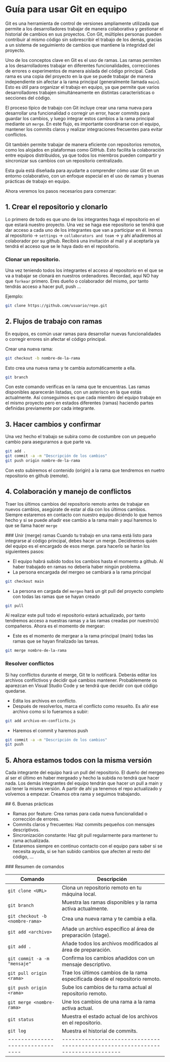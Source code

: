 # Guía para usar Git en equipo

Git es una herramienta de control de versiones ampliamente utilizada que permite a los desarrolladores trabajar de manera colaborativa y gestionar el historial de cambios en sus proyectos. Con Git, múltiples personas pueden contribuir al mismo código sin sobrescribir el trabajo de los demás, gracias a un sistema de seguimiento de cambios que mantiene la integridad del proyecto.

Uno de los conceptos clave en Git es el uso de ramas. Las ramas permiten a los desarrolladores trabajar en diferentes funcionalidades, correcciones de errores o experimentos de manera aislada del código principal. Cada rama es una copia del proyecto en la que se puede trabajar de manera independiente sin afectar a la rama principal (generalmente llamada `main`). Esto es útil para organizar el trabajo en equipo, ya que permite que varios desarrolladores trabajen simultáneamente en distintas características o secciones del código.

El proceso típico de trabajo con Git incluye crear una rama nueva para desarrollar una funcionalidad o corregir un error, hacer commits para guardar los cambios, y luego integrar estos cambios a la rama principal mediante un `merge`. En este flujo, es importante coordinarse con el equipo, mantener los commits claros y realizar integraciones frecuentes para evitar conflictos.

Git también permite trabajar de manera eficiente con repositorios remotos, como los alojados en plataformas como GitHub. Esto facilita la colaboración entre equipos distribuidos, ya que todos los miembros pueden compartir y sincronizar sus cambios con un repositorio centralizado.

Esta guía está diseñada para ayudarte a comprender cómo usar Git en un entorno colaborativo, con un enfoque especial en el uso de ramas y buenas prácticas de trabajo en equipo.

Ahora veremos los pasos necesarios para comenzar:

## 1. Crear el repositorio y clonarlo

Lo primero de todo es que uno de los integrantes haga el repositorio en el que estará nuestro proyecto. Una vez se haga ese repositorio se tendrá que dar acceso a cada uno de los integrantes que van a participar en él. 
Iremos al repositorio -> `settings` -> `collaborators and team` -> y ahí añadiremos al colaborador por su github. Recibirá una invitación al mail y al aceptarla ya tendrá el acceso que se le haya dado en el repositorio.

### Clonar un repositorio. 
Una vez teniendo todos los integrantes el acceso al repositorio en el que se va a trabajar se clonará en nuestros ordenadores. 
Recordad, aquí NO hay que `forkear` primero. Eres dueño o colaborador del mismo, por tanto tendrás acceso a hacer pull, push ...

Ejemplo:
```bash
git clone https://github.com/usuario/repo.git 
```

## 2. Flujos de trabajo con ramas
En equipos, es común usar ramas para desarrollar nuevas funcionalidades o corregir errores sin afectar el código principal.

Crear una nueva rama:
```bash
git checkout -b nombre-de-la-rama
```
Esto crea una nueva rama y te cambia automáticamente a ella.

```bash
git branch
```
Con este comando verificas en la rama que te encuentras. Las ramas disponibles aparecerán listadas, con un asterisco en la que estás actualmente.
Así conseguimos es que cada miembro del equipo trabaje en el mismo proyecto pero en estados diferentes (ramas) haciendo partes definidas previamente por cada integrante.

## 3. Hacer cambios y confirmar
Una vez hecho el trabajo se subira como de costumbre con un pequeño cambio para asegurarnos a que parte va.

```bash
git add .
git commit -a -m "Descripción de los cambios"
git push origin nombre-de-la-rama
```
Con esto subiremos el contenido (origin) a la rama que tendremos en nuetro repositorio en github (remote).

## 4. Colaboración y manejo de conflictos
Traer los últimos cambios del repositorio remoto antes de trabajar en nuevos cambios, asegúrate de estar al día con los últimos cambios.
Siempre estaremos en contacto con nuestro equipo diciéndo lo que hemos hecho y si se puede añadir ese cambio a la rama main y aquí haremos lo que se llama hacer `merge`

### Unir (merge) ramas
Cuando tu trabajo en una rama está listo para integrarse al código principal, debes hacer un merge. Decidiremos quién del equipo es el encargado de esos merge.
para hacerlo se harán los siguientees pasos:
- El equipo habrá subido todos los cambios hasta el momento a github. Al haber trabajado en ramas no debería haber ningún problema.
- La persona encargada del mergeo se cambiará a la rama principal
```bash
git checkout main
```
- La persona en cargada del `mergeo` hará un git pull del proyecto completo con todas las ramas que se hayan creado
```bash
git pull
```
Al realizar este pull todo el repositorio estará actualizado, por tanto tendremos acceso a nuestras ramas y a las ramas creadas por nuestro(s) compañeros. Ahora es el momento de mergear:
- Este es el momento de mergear a la rama principal (main) todas las ramas que se hayan finalizado las tareas.
```bash
git merge nombre-de-la-rama
```
### Resolver conflictos
Si hay conflictos durante el merge, Git te lo notificará. Deberás editar los archivos conflictivos y decidir qué cambios mantener. Probablemente os aparezcan en Visual Studio Code y se tendrá que decidir con qué código quedarse.

- Edita los archivos en conflicto.
- Después de resolverlos, marca el conflicto como resuelto. Es añir ese archivo como si lo fueramos a subir: 
```bash
git add archivo-en-conflicto.js
```
- Haremos el commit y haremos push
```bash 
git commit -a -m "Descripción de los cambios"
git push
```
## 5. Ahora estamos todos con la misma versión
Cada integrante del equipo hará un pull del repositorio. El dueño del mergeo al ser el último en haber mergeado y hecho la subida no tendrá que hacer nada. Los demás integrantes del equipo tendrán que hacer un pull a main y así tener la misma versión.
A partir de ahí ya tenemos el repo actualizado y volvemos a empezar. Creamos otra rama y seguimos trabajando.

## 6. Buenas prácticas
- Ramas por feature: Crea ramas para cada nueva funcionalidad o corrección de errores.
- Commits claros y frecuentes: Haz commits pequeños con mensajes descriptivos.
- Sincronización constante: Haz git pull regularmente para mantener tu rama actualizada.
- Estaremos siempre en continuo contacto con el equipo para saber si se necesita ayuda, si se han subido cambios que afecten al resto del código, ...

### Resumen de comandos

| Comando                        | Descripción                                                                  |
|--------------------------------|------------------------------------------------------------------------------|
| `git clone <URL>`              | Clona un repositorio remoto en tu máquina local.                             |
| `git branch`                   | Muestra las ramas disponibles y la rama activa actualmente.                  |
| `git checkout -b <nombre-rama>`| Crea una nueva rama y te cambia a ella.                                      |
| `git add <archivo>`            | Añade un archivo específico al área de preparación (stage).                  |
| `git add .`                    | Añade todos los archivos modificados al área de preparación.                 |
| `git commit -a -m "mensaje"`   | Confirma los cambios añadidos con un mensaje descriptivo.                    |
| `git pull origin <rama>`       | Trae los últimos cambios de la rama especificada desde el repositorio remoto.|
| `git push origin <rama>`       | Sube los cambios de tu rama actual al repositorio remoto.                    |
| `git merge <nombre-rama>`      | Une los cambios de una rama a la rama activa actual.                         |
| `git status`                   | Muestra el estado actual de los archivos en el repositorio.                  |
| `git log`                      | Muestra el historial de commits.                                             |
|--------------------------------|------------------------------------------------------------------------------|

